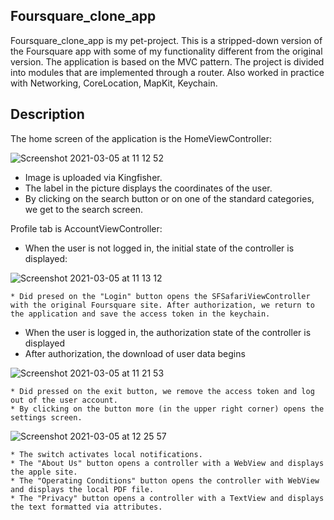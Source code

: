 ## Foursquare_clone_app


Foursquare_clone_app is my pet-project. This is a stripped-down version of the Foursquare app with some of my functionality different from the original version.
The application is based on the MVC pattern. The project is divided into modules that are implemented through a router. Also worked in practice with Networking, CoreLocation, MapKit, Keychain.

## Description

The home screen of the application is the HomeViewController:

![Screenshot 2021-03-05 at 11 12 52](https://user-images.githubusercontent.com/61950177/110099698-46c28e80-7daa-11eb-8ab3-331290da3797.png)

* Image is uploaded via Kingfisher.
* The label in the picture displays the coordinates of the user.
* By clicking on the search button or on one of the standard categories, we get to the search screen.

Profile tab is AccountViewController: 

* When the user is not logged in, the initial state of the controller is displayed:

![Screenshot 2021-03-05 at 11 13 12](https://user-images.githubusercontent.com/61950177/110100467-1d563280-7dab-11eb-8dc9-9f3b45b71b37.png)

    * Did presed on the "Login" button opens the SFSafariViewController with the original Foursquare site. After authorization, we return to the application and save the access token in the keychain.

* When the user is logged in, the authorization state of the controller is displayed
* After authorization, the download of user data begins

![Screenshot 2021-03-05 at 11 21 53](https://user-images.githubusercontent.com/61950177/110101648-7ffbfe00-7dac-11eb-8692-315fc6a7f080.png)

    * Did pressed on the exit button, we remove the access token and log out of the user account.
    * By clicking on the button more (in the upper right corner) opens the settings screen.
    
![Screenshot 2021-03-05 at 12 25 57](https://user-images.githubusercontent.com/61950177/110102924-0238f200-7dae-11eb-9992-b18d8125796d.png)

    * The switch activates local notifications.
    * The "About Us" button opens a controller with a WebView and displays the apple site.
    * The "Operating Conditions" button opens the controller with WebView and displays the local PDF file.
    * The "Privacy" button opens a controller with a TextView and displays the text formatted via attributes.
